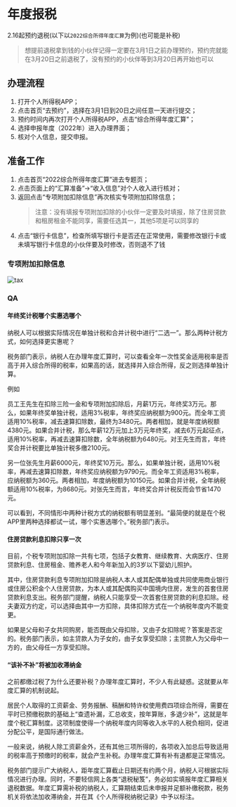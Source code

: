 # 年度报税

2.16起预约退税(以下以`2022综合所得年度汇算`为例)(也可能是补税)

> 想提前退税拿到钱的小伙伴记得一定要在3月1日之前办理预约，预约完就能在3月20日之前退税了，没有预约的小伙伴等到3月20日再开始也可以
>
## 办理流程

1. 打开个人所得税APP；
2. 点击首页“去预约”，选择在3月1日到20日之间任意一天进行提交；
3. 预约时间内再次打开个人所得税APP，点击“综合所得年度汇算”；
4. 选择申报年度（2022年）进入办理界面；
5. 核对个人信息，提交申报。

## 准备工作

1. 点击首页“2022综合所得年度汇算”进去专题页；
2. 点击页面上的“汇算准备”→“收入信息”对个人收入进行核对；
3. 返回点击“专项附加扣除信息”再次核实专项附加扣除信息；
    > 注意：没有填报专项附加扣除的小伙伴一定要及时填报，除了住房贷款和租房租金不能同享，需要任选其一，其他5项是可以同享的
4. 点击“银行卡信息”，检查所填写银行卡是否还在正常使用，需要修改银行卡或未填写银行卡信息的小伙伴要及时修改，否则退不了钱

### 专项附加扣除信息

![tax](/img/career/tax.jpg)

### QA

#### 年终奖计税哪个实惠选哪个

纳税人可以根据实际情况在单独计税和合并计税中进行“二选一”。那么两种计税方式，如何选择更实惠呢？

税务部门表示，纳税人在办理年度汇算时，可以查看全年一次性奖金适用税率是否高于并入综合所得的税率，如果高的话，就选择并入综合所得，反之则选择单独计算。

例如

员工王先生在扣除三险一金和专项附加扣除后，月薪1万元，年终奖3万元。那么，如果年终奖单独计税，适用3%税率，年终奖应纳税额为900元。而全年工资适用10%税率，减去速算扣除数，最终为3480元。两者相加，就是年度纳税额4380元。如果合并计税，那么年薪12万元加上3万元年终奖，减去6万元起征点，适用10%税率，再减去速算扣除数，全年纳税额为6480元。对王先生而言，年终奖合并计税要比单独计税多缴2100元。

另一位张先生月薪6000元，年终奖10万元。那么，如果单独计税，适用10%税率，再减去速算扣除数，年终奖应纳税额为9790元。而全年工资适用3%税率，应纳税额为360元。两者相加，年度纳税额为10150元。如果合并计税，全年纳税额适用10%税率，为8680元。对张先生而言，年终奖合并计税反而会节省1470元。

可以看到，不同情形中两种计税方式的纳税额有明显差别。“最简便的就是在个税APP里两种选择都试一试，哪个实惠选哪个。”税务部门表示。

#### 住房贷款利息扣除只享一次

目前，个税专项附加扣除一共有七项，包括子女教育、继续教育、大病医疗、住房贷款利息、住房租金、赡养老人和今年新加入的3岁以下婴幼儿照护。

其中，住房贷款利息专项附加扣除是纳税人本人或其配偶单独或共同使用商业银行或住房公积金个人住房贷款，为本人或其配偶购买中国境内住房，发生的首套住房贷款利息支出。税务部门提醒，纳税人只能享受一次首套住房贷款的利息扣除。经夫妻双方约定，可以选择由其中一方扣除，具体扣除方式在一个纳税年度内不能变更。

如果是父母和子女共同购房，能否既由父母扣除，又由子女扣除呢？答案是否定的。税务部门表示，如主贷款人为子女的，由子女享受扣除；主贷款人为父母中一方的，由父母任一方享受扣除。

#### “该补不补”将被加收滞纳金

之前都缴过税了为什么还要补税？办理年度汇算时，不少人有此疑惑。这就要从年度汇算的机制说起。

居民个人取得的工资薪金、劳务报酬、稿酬和特许权使用费四项综合所得，需要在平时已预缴税款的基础上“查遗补漏，汇总收支，按年算账，多退少补”，这就是年度个税汇算制度。这项制度使得一个纳税年度内同等收入水平的人税负相同，促进分配公平，是国际通行做法。

一般来说，纳税人除工资薪金外，还有其他三项所得的，各项收入加总后导致适用的税率高于预缴时的税率，就会产生补税。办理年度汇算有补有退都是正常情况。

税务部门提示广大纳税人，距年度汇算截止日期还有约两个月，纳税人可根据实际情况进行办理。同时，不要轻信网上各类“退税秘笈”，务必如实填报年度汇算相关退税数据。年度汇算需补税的纳税人，汇算期结束后未申报并足额补缴税款，税务机关将依法加收滞纳金，并在其《个人所得税纳税记录》中予以标注。
